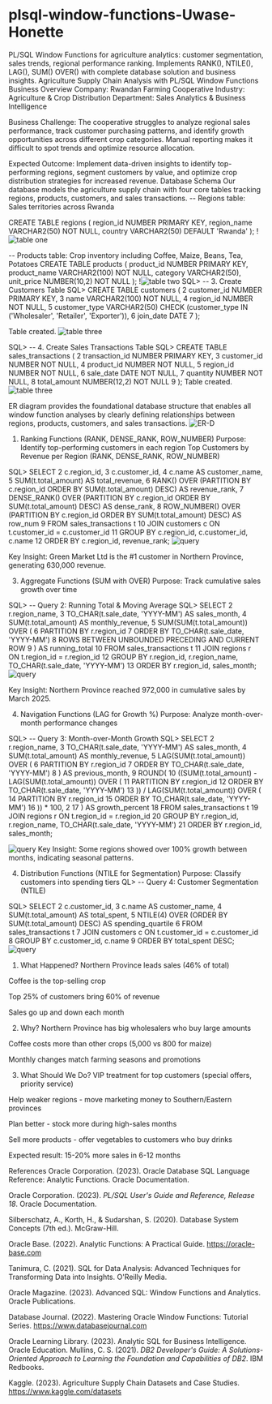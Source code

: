 # plsql-window-functions-Uwase-Honette
PL/SQL Window Functions for agriculture analytics: customer segmentation, sales trends, regional performance ranking. Implements RANK(), NTILE(), LAG(), SUM() OVER() with complete database solution and business insights.
Agriculture Supply Chain Analysis with PL/SQL Window Functions
Business Overview
Company: Rwandan Farming Cooperative
Industry: Agriculture & Crop Distribution
Department: Sales Analytics & Business Intelligence

Business Challenge: The cooperative struggles to analyze regional sales performance, track customer purchasing patterns, and identify growth opportunities across different crop categories. Manual reporting makes it difficult to spot trends and optimize resource allocation.

Expected Outcome: Implement data-driven insights to identify top-performing regions, segment customers by value, and optimize crop distribution strategies for increased revenue.
Database Schema
Our database models the agriculture supply chain with four core tables tracking regions, products, customers, and sales transactions.
-- Regions table: Sales territories across Rwanda

CREATE TABLE regions (
    region_id NUMBER PRIMARY KEY,
    region_name VARCHAR2(50) NOT NULL,
    country VARCHAR2(50) DEFAULT 'Rwanda'
);
!![table one](screenshots/table1.PNG)

-- Products table: Crop inventory including Coffee, Maize, Beans, Tea, Potatoes
CREATE TABLE products (
    product_id NUMBER PRIMARY KEY,
    product_name VARCHAR2(100) NOT NULL,
    category VARCHAR2(50),
    unit_price NUMBER(10,2) NOT NULL
);
!![table two](screenshots/table2.PNG)
SQL> -- 3. Create Customers Table
SQL> CREATE TABLE customers (
  2      customer_id NUMBER PRIMARY KEY,
  3      name VARCHAR2(100) NOT NULL,
  4      region_id NUMBER NOT NULL,
  5      customer_type VARCHAR2(50) CHECK (customer_type IN ('Wholesaler', 'Retailer', 'Exporter')),
  6      join_date DATE
  7  );

Table created.
![table three](screenshots/table3.PNG)

SQL> -- 4. Create Sales Transactions Table
SQL> CREATE TABLE sales_transactions (
  2      transaction_id NUMBER PRIMARY KEY,
  3      customer_id NUMBER NOT NULL,
  4      product_id NUMBER NOT NULL,
  5      region_id NUMBER NOT NULL,
  6      sale_date DATE NOT NULL,
  7      quantity NUMBER NOT NULL,
  8      total_amount NUMBER(12,2) NOT NULL
  9  );
Table created.
![table three](screenshots/table4a.PNG)

ER diagram provides the foundational database structure that enables all window function analyses by clearly defining relationships between regions, products, customers, and sales transactions.
![ER-D](screenshots/ER_diagram.PNG)

1. Ranking Functions (RANK, DENSE_RANK, ROW_NUMBER)
Purpose: Identify top-performing customers in each region
Top Customers by Revenue per Region (RANK, DENSE_RANK, ROW_NUMBER)

SQL> SELECT
  2      c.region_id,
  3      c.customer_id,
  4      c.name AS customer_name,
  5      SUM(t.total_amount) AS total_revenue,
  6      RANK() OVER (PARTITION BY c.region_id ORDER BY SUM(t.total_amount) DESC) AS revenue_rank,
  7      DENSE_RANK() OVER (PARTITION BY c.region_id ORDER BY SUM(t.total_amount) DESC) AS dense_rank,
  8      ROW_NUMBER() OVER (PARTITION BY c.region_id ORDER BY SUM(t.total_amount) DESC) AS row_num
  9  FROM sales_transactions t
 10  JOIN customers c ON t.customer_id = c.customer_id
 11  GROUP BY c.region_id, c.customer_id, c.name
 12  ORDER BY c.region_id, revenue_rank;
![query](screenshots/query-1.PNG)

Key Insight: Green Market Ltd is the #1 customer in Northern Province, generating 630,000 revenue.

3. Aggregate Functions (SUM with OVER)
Purpose: Track cumulative sales growth over time

SQL> -- Query 2: Running Total & Moving Average
SQL> SELECT
  2      r.region_name,
  3      TO_CHAR(t.sale_date, 'YYYY-MM') AS sales_month,
  4      SUM(t.total_amount) AS monthly_revenue,
  5      SUM(SUM(t.total_amount)) OVER (
  6          PARTITION BY r.region_id
  7          ORDER BY TO_CHAR(t.sale_date, 'YYYY-MM')
  8          ROWS BETWEEN UNBOUNDED PRECEDING AND CURRENT ROW
  9      ) AS running_total
 10  FROM sales_transactions t
 11  JOIN regions r ON t.region_id = r.region_id
 12  GROUP BY r.region_id, r.region_name, TO_CHAR(t.sale_date, 'YYYY-MM')
 13  ORDER BY r.region_id, sales_month;
![query](screenshots/query-2.PNG)

Key Insight: Northern Province reached 972,000 in cumulative sales by March 2025.

4. Navigation Functions (LAG for Growth %)
Purpose: Analyze month-over-month performance changes

SQL> -- Query 3: Month-over-Month Growth
SQL> SELECT
  2      r.region_name,
  3      TO_CHAR(t.sale_date, 'YYYY-MM') AS sales_month,
  4      SUM(t.total_amount) AS monthly_revenue,
  5      LAG(SUM(t.total_amount)) OVER (
  6          PARTITION BY r.region_id
  7          ORDER BY TO_CHAR(t.sale_date, 'YYYY-MM')
  8      ) AS previous_month,
  9      ROUND(
 10          ((SUM(t.total_amount) - LAG(SUM(t.total_amount)) OVER (
 11              PARTITION BY r.region_id
 12              ORDER BY TO_CHAR(t.sale_date, 'YYYY-MM')
 13          )) / LAG(SUM(t.total_amount)) OVER (
 14              PARTITION BY r.region_id
 15              ORDER BY TO_CHAR(t.sale_date, 'YYYY-MM')
 16          )) * 100, 2
 17      ) AS growth_percent
 18  FROM sales_transactions t
 19  JOIN regions r ON t.region_id = r.region_id
 20  GROUP BY r.region_id, r.region_name, TO_CHAR(t.sale_date, 'YYYY-MM')
 21  ORDER BY r.region_id, sales_month;
 
   ![query](screenshots/query-3.PNG)
   Key Insight: Some regions showed over 100% growth between months, indicating seasonal patterns.
   
   4. Distribution Functions (NTILE for Segmentation)
Purpose: Classify customers into spending tiers
QL> -- Query 4: Customer Segmentation (NTILE)

SQL> SELECT
  2      c.customer_id,
  3      c.name AS customer_name,
  4      SUM(t.total_amount) AS total_spent,
  5      NTILE(4) OVER (ORDER BY SUM(t.total_amount) DESC) AS spending_quartile
  6  FROM sales_transactions t
  7  JOIN customers c ON t.customer_id = c.customer_id
  8  GROUP BY c.customer_id, c.name
  9  ORDER BY total_spent DESC;
 ![query](screenshots/query-4.PNG)
 
1. What Happened?
Northern Province leads sales (46% of total)

Coffee is the top-selling crop

Top 25% of customers bring 60% of revenue

Sales go up and down each month

2. Why?
Northern Province has big wholesalers who buy large amounts

Coffee costs more than other crops (5,000 vs 800 for maize)

Monthly changes match farming seasons and promotions

3. What Should We Do?
VIP treatment for top customers (special offers, priority service)

Help weaker regions - move marketing money to Southern/Eastern provinces

Plan better - stock more during high-sales months

Sell more products - offer vegetables to customers who buy drinks

Expected result: 15-20% more sales in 6-12 months


 References
Oracle Corporation. (2023). Oracle Database SQL Language Reference: Analytic Functions. Oracle Documentation.

Oracle Corporation. (2023). *PL/SQL User's Guide and Reference, Release 18*. Oracle Documentation.

Silberschatz, A., Korth, H., & Sudarshan, S. (2020). Database System Concepts (7th ed.). McGraw-Hill.

Oracle Base. (2022). Analytic Functions: A Practical Guide. https://oracle-base.com

Tanimura, C. (2021). SQL for Data Analysis: Advanced Techniques for Transforming Data into Insights. O'Reilly Media.

Oracle Magazine. (2023). Advanced SQL: Window Functions and Analytics. Oracle Publications.

Database Journal. (2022). Mastering Oracle Window Functions: Tutorial Series. https://www.databasejournal.com

Oracle Learning Library. (2023). Analytic SQL for Business Intelligence. Oracle Education.
Mullins, C. S. (2021). *DB2 Developer's Guide: A Solutions-Oriented Approach to Learning the Foundation and Capabilities of DB2*. IBM Redbooks.

Kaggle. (2023). Agriculture Supply Chain Datasets and Case Studies. https://www.kaggle.com/datasets
